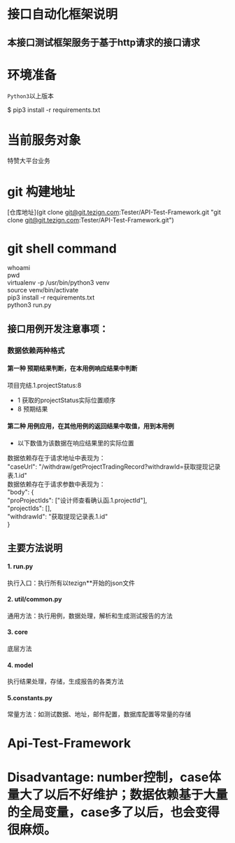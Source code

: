 接口自动化框架说明
=====

本接口测试框架服务于基于http请求的接口请求
---------

# 环境准备

`Python3`以上版本

$ pip3 install -r requirements.txt

# 当前服务对象
特赞大平台业务

# git 构建地址 <br>
[仓库地址](git clone git@git.tezign.com:Tester/API-Test-Framework.git "git clone git@git.tezign.com:Tester/API-Test-Framework.git")


# git shell command <br>
whoami <br>
pwd <br>
virtualenv -p /usr/bin/python3 venv <br>
source venv/bin/activate <br>
pip3 install -r requirements.txt <br>
python3 run.py <br>

## 接口用例开发注意事项：<br>
### 数据依赖两种格式
#### 第一种 预期结果判断，在本用例响应结果中判断
项目完结.1.projectStatus:8 <br>
* 1 获取的projectStatus实际位置顺序 <br>
* 8 预期结果 <br>

#### 第二种 用例应用，在其他用例的返回结果中取值，用到本用例
* 以下数值为该数据在响应结果里的实际位置 <br>

数据依赖存在于请求地址中表现为：<br>
"caseUrl": "/withdraw/getProjectTradingRecord?withdrawId=获取提现记录表.1.id"<br>
数据依赖存在于请求参数中表现为：<br>
 "body": { <br>
 "proProjectIds": ["设计师查看确认函.1.projectId"], <br>
 "projectIds": [], <br>
 "withdrawId": "获取提现记录表.1.id" <br>
} <br>

主要方法说明
------

#### 1. run.py
执行入口：执行所有以tezign**开始的json文件

#### 2. util/common.py
通用方法：执行用例，数据处理，解析和生成测试报告的方法

#### 3. core
底层方法

#### 4. model
执行结果处理，存储，生成报告的各类方法

#### 5.constants.py
常量方法：如测试数据、地址，邮件配置，数据库配置等常量的存储







# Api-Test-Framework
# Disadvantage: number控制，case体量大了以后不好维护；数据依赖基于大量的全局变量，case多了以后，也会变得很麻烦。
